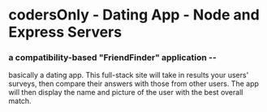 # codersOnly - Dating App - Node and Express Servers

### a compatibility-based "FriendFinder" application -- 

basically a dating app. This full-stack site will take in results your users' surveys, then compare their answers with those from other users. The app will then display the name and picture of the user with the best overall match.
